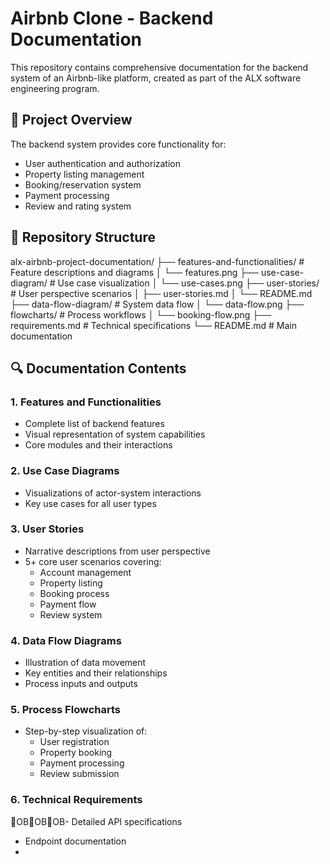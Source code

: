 # Airbnb Clone - Backend Documentation

This repository contains comprehensive documentation for the backend system of an Airbnb-like platform, created as part of the ALX software engineering program.

## 📌 Project Overview

The backend system provides core functionality for:
- User authentication and authorization
- Property listing management
- Booking/reservation system
- Payment processing
- Review and rating system

## 📂 Repository Structure
alx-airbnb-project-documentation/
├── features-and-functionalities/ # Feature descriptions and diagrams
│ └── features.png
├── use-case-diagram/ # Use case visualization
│ └── use-cases.png
├── user-stories/ # User perspective scenarios
│ ├── user-stories.md
│ └── README.md
├── data-flow-diagram/ # System data flow
│ └── data-flow.png
├── flowcharts/ # Process workflows
│ └── booking-flow.png
├── requirements.md # Technical specifications
└── README.md # Main documentation




## 🔍 Documentation Contents

### 1. Features and Functionalities
- Complete list of backend features
- Visual representation of system capabilities
- Core modules and their interactions

### 2. Use Case Diagrams
- Visualizations of actor-system interactions
- Key use cases for all user types

### 3. User Stories
- Narrative descriptions from user perspective
- 5+ core user scenarios covering:
  - Account management
  - Property listing
  - Booking process
  - Payment flow
  - Review system

### 4. Data Flow Diagrams
- Illustration of data movement
- Key entities and their relationships
- Process inputs and outputs

### 5. Process Flowcharts
- Step-by-step visualization of:
  - User registration
  - Property booking
  - Payment processing
  - Review submission

### 6. Technical Requirements
OBOBOB- Detailed API specifications
- Endpoint documentation
-
